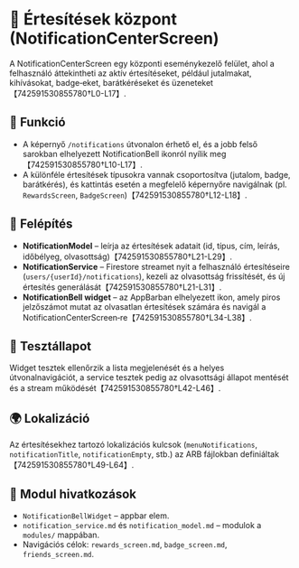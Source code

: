 # 🔔 Értesítések központ (NotificationCenterScreen)

A NotificationCenterScreen egy központi eseménykezelő felület, ahol a felhasználó áttekintheti az aktív értesítéseket, például jutalmakat, kihívásokat, badge‑eket, barátkéréseket és üzeneteket【742591530855780†L0-L17】.

## 🌟 Funkció

- A képernyő `/notifications` útvonalon érhető el, és a jobb felső sarokban elhelyezett NotificationBell ikonról nyílik meg【742591530855780†L10-L17】.
- A különféle értesítések típusokra vannak csoportosítva (jutalom, badge, barátkérés), és kattintás esetén a megfelelő képernyőre navigálnak (pl. `RewardsScreen`, `BadgeScreen`)【742591530855780†L12-L18】.

## 🧠 Felépítés

- **NotificationModel** – leírja az értesítések adatait (id, típus, cím, leírás, időbélyeg, olvasottság)【742591530855780†L21-L29】.
- **NotificationService** – Firestore streamet nyit a felhasználó értesítéseire (`users/{userId}/notifications`), kezeli az olvasottság frissítését, és új értesítés generálását【742591530855780†L21-L31】.
- **NotificationBell widget** – az AppBarban elhelyezett ikon, amely piros jelzőszámot mutat az olvasatlan értesítések számára és navigál a NotificationCenterScreen‑re【742591530855780†L34-L38】.

## 🧪 Tesztállapot

Widget tesztek ellenőrzik a lista megjelenését és a helyes útvonalnavigációt, a service tesztek pedig az olvasottsági állapot mentését és a stream működését【742591530855780†L42-L46】.

## 🌍 Lokalizáció

Az értesítésekhez tartozó lokalizációs kulcsok (`menuNotifications`, `notificationTitle`, `notificationEmpty`, stb.) az ARB fájlokban definiáltak【742591530855780†L49-L64】.

## 📎 Modul hivatkozások

- `NotificationBellWidget` – appbar elem.
- `notification_service.md` és `notification_model.md` – modulok a `modules/` mappában.
- Navigációs célok: `rewards_screen.md`, `badge_screen.md`, `friends_screen.md`.
